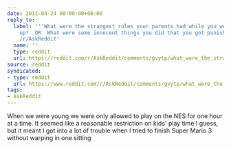 ```yaml
---
date: 2011-04-24 00:00:00+00:00
reply_to:
  label: '''What were the strangest rules your parents had while you were growing
    up?  OR  What were some innocent things you did that you got punished for?'' on
    /r/AskReddit'
  name: ''
  type: reddit
  url: https://reddit.com/r/AskReddit/comments/gvytp/what_were_the_strangest_rules_your_parents_had/
source: reddit
syndicated:
- type: reddit
  url: https://www.reddit.com/r/AskReddit/comments/gvytp/what_were_the_strangest_rules_your_parents_had/c1qo65d/
tags:
- AskReddit
---
```


When we were young we were only allowed to play on the NES for one hour at a time. It seemed like a reasonable restriction on kids' play time I guess, but it meant I got into a lot of trouble when I tried to finish Super Mario 3 without warping in one sitting